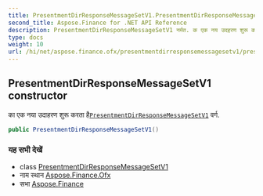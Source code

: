 ```yaml
---
title: PresentmentDirResponseMessageSetV1.PresentmentDirResponseMessageSetV1
second_title: Aspose.Finance for .NET API Reference
description: PresentmentDirResponseMessageSetV1 नर्मत. क एक नय उदहरण शुरू करत हैPresentmentDirResponseMessageSetV1 वर्ग.
type: docs
weight: 10
url: /hi/net/aspose.finance.ofx/presentmentdirresponsemessagesetv1/presentmentdirresponsemessagesetv1/
---
```

## PresentmentDirResponseMessageSetV1 constructor

का एक नया उदाहरण शुरू करता है[`PresentmentDirResponseMessageSetV1`](../) वर्ग.

```csharp
public PresentmentDirResponseMessageSetV1()
```

### यह सभी देखें

* class [PresentmentDirResponseMessageSetV1](../)
* नाम स्थान [Aspose.Finance.Ofx](../../presentmentdirresponsemessagesetv1/)
* सभा [Aspose.Finance](../../../)


